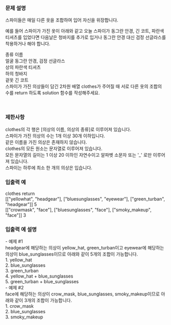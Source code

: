 <h3>문제 설명</h3>
스파이들은 매일 다른 옷을 조합하여 입어 자신을 위장합니다.<br>

예를 들어 스파이가 가진 옷이 아래와 같고 오늘 스파이가 동그란 안경, 긴 코트, 파란색 티셔츠를 입었다면 다음날은 청바지를 추가로 입거나 동그란 안경 대신 검정 선글라스를 착용하거나 해야 합니다.
<br>

종류	이름    <br>
얼굴	동그란 안경, 검정 선글라스  <br>
상의	파란색 티셔츠   <br>
하의	청바지  <br>
겉옷	긴 코트 <br>
스파이가 가진 의상들이 담긴 2차원 배열 clothes가 주어질 때 서로 다른 옷의 조합의 수를 return 하도록 solution 함수를 작성해주세요.

<br>

<h3>제한사항</h3>
clothes의 각 행은 [의상의 이름, 의상의 종류]로 이루어져 있습니다. <br>
스파이가 가진 의상의 수는 1개 이상 30개 이하입니다.  <br>
같은 이름을 가진 의상은 존재하지 않습니다. <br>
clothes의 모든 원소는 문자열로 이루어져 있습니다. <br>
모든 문자열의 길이는 1 이상 20 이하인 자연수이고 알파벳 소문자 또는 '_' 로만 이루어져 있습니다. <br>
스파이는 하루에 최소 한 개의 의상은 입습니다. <br>

<h3>입출력 예</h3>
clothes	return <br>
[["yellowhat", "headgear"], ["bluesunglasses", "eyewear"], ["green_turban", "headgear"]]	5 <br>
[["crowmask", "face"], ["bluesunglasses", "face"],  ["smoky_makeup", "face"]]	3  <br>

<h3>입출력 예 설명</h3>
- 예제 #1 <br>
headgear에 해당하는 의상이 yellow_hat, green_turban이고 eyewear에 해당하는 의상이 blue_sunglasses이므로 아래와 같이 5개의 조합이 가능합니다.
 <br>
1. yellow_hat <br>
2. blue_sunglasses <br>
3. green_turban <br>
4. yellow_hat + blue_sunglasses <br>
5. green_turban + blue_sunglasses <br>
- 예제 #2 <br>
face에 해당하는 의상이 crow_mask, blue_sunglasses, smoky_makeup이므로 아래와 같이 3개의 조합이 가능합니다.
<br>
1. crow_mask <br>
2. blue_sunglasses <br>
3. smoky_makeup <br>